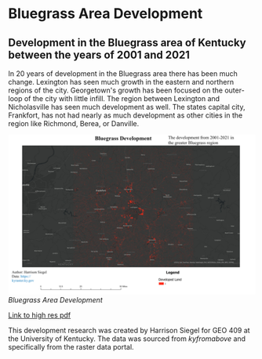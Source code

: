 # Bluegrass Area Development

## Development in the Bluegrass area of Kentucky between the years of 2001 and 2021

In 20 years of development in the Bluegrass area there has been much change. Lexington has seen much growth in the eastern and northern regions of the city. Georgetown's growth has been focused on the outer-loop of the city with little infill. The region between Lexington and Nicholasville has seen much development as well. The states capital city, Frankfort, has not had nearly as much development as other cities in the region like Richmond, Berea, or Danville.

![Caption of map](Bluegrass_Metro.jpg)
_Bluegrass Area Development_

[Link to high res pdf](Bluegrass_Metro.pdf)

This development research was created by Harrison Siegel for GEO 409 at the University of Kentucky. The data was sourced from *kyfromabove* and specifically from the raster data portal.
